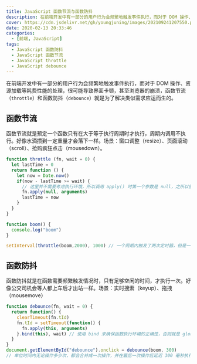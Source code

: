 ```yaml
---
title: JavaScript 函数节流与函数防抖
description: 在前端开发中有一部分的用户行为会频繁地触发事件执行，而对于 DOM 操作、资源加载等耗费性能的处理，很可能导致界面卡顿，甚至浏览器的崩溃，JavaScript 函数节流与函数防抖就是为了解决类似需求应运而生的。
cover: https://cdn.jsdelivr.net/gh/youngjuning/images/202109241207550.png
date: 2020-02-13 20:33:46
categories:
  - [前端, JavaScript]
tags:
  - JavaScript 函数防抖
  - JavaScript 函数节流
  - JavaScript throttle
  - JavaScript debounce
---
```


在前端开发中有一部分的用户行为会频繁地触发事件执行，而对于 DOM 操作、资源加载等耗费性能的处理，很可能导致界面卡顿，甚至浏览器的崩溃，函数节流（`throttle`）和函数防抖（`debounce`）就是为了解决类似需求应运而生的。

## 函数节流

函数节流就是预定一个函数只有在大于等于执行周期时才执行，周期内调用不执行。好像水滴攒到一定重量才会落下一样。场景：窗口调整（resize）、页面滚动（scroll）、抢购疯狂点击（mousedown）。

```js
function throttle (fn, wait = 0) {
  let lastTime = 0
  return function () {
    let now = Date.now()
    if(now - lastTime >= wait) {
      // 这里并不需要考虑执行环境，所以调用 apply() 时第一个参数是 null，之所以使用 apply 传递参数，是因为第二个参数可以是 arguments 对象
      fn.apply(null, arguments)
      lastTime = now
    }
  }
}

function boom() {
  console.log("boom")
}

setInterval(throttle(boom,2000), 1000) // 一个周期内触发了两次定时器，但是一个周期内只会执行一次 boom 方法。
```

## 函数防抖

函数防抖就是在函数需要频繁触发情况时，只有足够空闲的时间，才执行一次。好像公交司机会等人都上车后才出站一样。场景：实时搜索（keyup）、拖拽（mousemove）

```js
function debounce(fn, wait = 0) {
  return function() {
    clearTimeout(fn.tId)
    fn.tId = setTimeout(function() {
      fn.apply(this, arguments)
    }.bind(this), wait) // 使用 bind 来确保函数执行环境的正确性，否则就是 global 了
  }
}
document.getElementById("debounce").onclick = debounce(boom, 300)
// 单位时间内无论操作多少次，都会合并成一次操作，并在最后一次操作后延迟 300 毫秒执行
```
